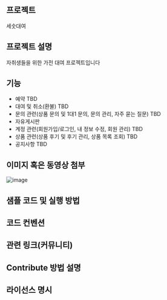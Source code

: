 ## 프로젝트
세숫대여
## 프로젝트 설명
자취생들을 위한 가전 대여 프로젝트입니다
## 기능
- 예약 TBD
- 대여 및 취소(환불) TBD
- 문의 관련(상품 문의 및 1대1 문의, 문의 관리, 자주 묻는 질문) TBD
- 자유게시판
- 계정 관련(회원가입/로그인, 내 정보 수정, 회원 관리) TBD
- 상품 관련(상품 후기 및 후기 관리, 상품 목록 조회) TBD
- 공지사항 TBD
## 이미지 혹은 동영상 첨부
![image](https://github.com/CJeaHo/edu/assets/145183158/be67b946-128d-43c5-a1e7-e90785f9668d)
## 샘플 코드 및 실행 방법
## 코드 컨벤션
## 관련 링크(커뮤니티)
## Contribute 방법 설명
## 라이선스 명시
